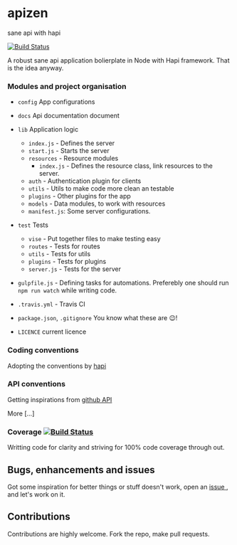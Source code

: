 # apizen 
sane api with hapi 

[![Build Status](https://travis-ci.org/Infidive/apizen.svg?branch=master)](https://travis-ci.org/Infidive/apizen)

A robust sane api application bolierplate in Node with Hapi framework. That is the idea anyway.


### Modules and project organisation

- `config` App configurations
- `docs` Api documentation document
- `lib` Application logic
  - `index.js` - Defines the server
  - `start.js` - Starts the server
  - `resources` - Resource modules
    - `index.js` - Defines the resource class, link resources to the server.
  - `auth` - Authentication plugin for clients
  - `utils` - Utils to make code more clean an testable
  - `plugins` - Other plugins for the app
  - `models` - Data modules, to work with resources
  - `manifest.js`: Some server configurations.

- `test` Tests
  - `vise` - Put together files to make testing easy
  - `routes` - Tests for routes
  - `utils` - Tests for utils
  - `plugins` - Tests for plugins
  - `server.js` - Tests for the server

- `gulpfile.js` - Defining tasks for automations. Preferebly one should run `npm run watch` while writing code.
- `.travis.yml` - Travis CI
- `package.json`, `.gitignore` You know what these are :wink:!
- `LICENCE` current licence

### Coding conventions
Adopting the conventions by [hapi ](http://hapijs.com/styleguide)

### API conventions
Getting inspirations from [github API ](https://developer.github.com/v3/)

More [...]

### Coverage [![Build Status](https://travis-ci.org/Infidive/apizen.svg?branch=master)](https://travis-ci.org/Infidive/apizen)

Writting code for clarity and striving for 100% code coverage through out.


## Bugs, enhancements and issues

Got some inspiration for better things or stuff doesn't work, open an [issue ](https://github.com/Infidive/apizen/issues), and let's work on it.

## Contributions

Contributions are highly welcome. Fork the repo, make pull requests.
